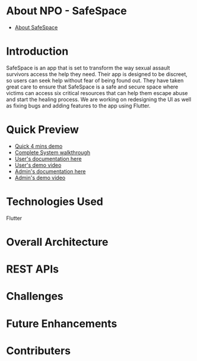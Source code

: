 # About NPO - SafeSpace
- [About SafeSpace](https://www.bekind5.org/blog/2022/9/6/a-safe-space)

# Introduction
SafeSpace is an app that is set to transform the way sexual assault survivors access the help they need. Their app is designed to be discreet, so users can seek help without fear of being found out. They have taken great care to ensure that SafeSpace is a safe and secure space where victims can access six critical resources that can help them escape abuse and start the healing process. We are working on redesigning the UI as well as fixing bugs and adding features to the app using Flutter.

# Quick Preview
- [Quick 4 mins demo](url)
- [Complete System walkthrough](url)
- [User's documentation here](url)
- [User's demo video](url)
- [Admin's documentation here](url)
- [Admin's demo video](url)

# Technologies Used
Flutter

# Overall Architecture

# REST APIs


# Challenges

# Future Enhancements

# Contributers
